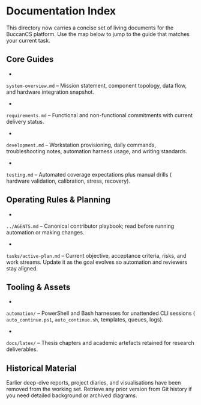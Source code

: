 # Documentation Index

This
directory
now
carries
a
concise
set
of
living
documents
for
the
BuccanCS
platform.
Use
the
map
below
to
jump
to
the
guide
that
matches
your
current
task.

## Core Guides

-

`system-overview.md` –
Mission
statement,
component
topology,
data
flow,
and
hardware
integration
snapshot.

-

`requirements.md` –
Functional
and
non-functional
commitments
with
current
delivery
status.

-

`development.md` –
Workstation
provisioning,
daily
commands,
troubleshooting
notes,
automation
harness
usage,
and
writing
standards.

-

`testing.md` –
Automated
coverage
expectations
plus
manual
drills (
hardware
validation,
calibration,
stress,
recovery).

## Operating Rules & Planning

-

`../AGENTS.md` –
Canonical
contributor
playbook;
read
before
running
automation
or
making
changes.

-

`tasks/active-plan.md` –
Current
objective,
acceptance
criteria,
risks,
and
work
streams.
Update
it
as
the
goal
evolves
so
automation
and
reviewers
stay
aligned.

## Tooling & Assets

-

`automation/` –
PowerShell
and
Bash
harnesses
for
unattended
CLI
sessions (
`auto_continue.ps1`,
`auto_continue.sh`,
templates,
queues,
logs).

-

`docs/latex/` –
Thesis
chapters
and
academic
artefacts
retained
for
research
deliverables.

## Historical Material

Earlier
deep-dive
reports,
project
diaries,
and
visualisations
have
been
removed
from
the
working
set.
Retrieve
any
prior
version
from
Git
history
if
you
need
detailed
background
or
archived
diagrams.



